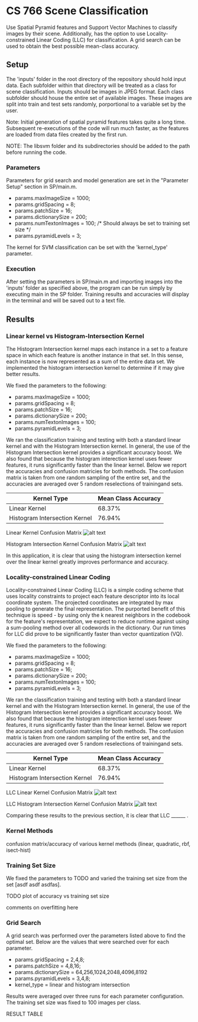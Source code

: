 # CS 766 Scene Classification

Use Spatial Pyramid features and Support Vector Machines to classify images by their scene. Additionally, has the option to use Locality-constrained Linear Coding (LLC) for classification. A grid search can be used to obtain the best possible mean-class accuracy.

## Setup
The 'inputs' folder in the root directory of the repository should hold input data. Each subfolder within that directory will be treated as a class for scene classification. Inputs should be images in JPEG format. Each class subfolder should house the entire set of available images. These images are split into train and test sets randomly, porportional to a variable set by the user. 

Note: Initial generation of spatial pyramid features takes quite a long time. Subsequent re-executions of the code will run much faster, as the features are loaded from data files created by the first run. 

NOTE: The libsvm folder and its subdirectories should be added to the path before running the code.

### Parameters

Parameters for grid search and model generation are set in the "Parameter Setup" section in SP/main.m. 

* params.maxImageSize = 1000;
* params.gridSpacing = 8;
* params.patchSize = 16;
* params.dictionarySize = 200;
* params.numTextonImages = 100; /* Should always be set to training set size */
* params.pyramidLevels = 3;

The kernel for SVM classification can be set with the 'kernel_type' parameter.

### Execution

After setting the parameters in SP/main.m and importing images into the 'inputs' folder as specified above, the program can be run simply by executing main in the SP folder. Training results and accuracies will display in the terminal and will be saved out to a text file.

## Results
### Linear kernel vs Histogram-Intersection Kernel
The Histogram Intersection kernel maps each instance in a set to a feature space in which each feature is another instance in that set. In this sense, each instance is now represented as a sum of the entire data set. We implemented the histogram intersection kernel to determine if it may give better results.

We fixed the parameters to the following:

* params.maxImageSize = 1000;
* params.gridSpacing = 8;
* params.patchSize = 16;
* params.dictionarySize = 200;
* params.numTextonImages = 100;
* params.pyramidLevels = 3;

We ran the classification training and testing with both a standard linear kernel and with the Histogram Intersection kernel. In general, the use of the Histogram Intersection kernel provides a significant accuracy boost.  We also found that because the histogram interection kernel uses fewer features, it runs significantly faster than the linear kernel. Below we report the accuracies and confusion matricies for both methods. The confusion matrix is taken from  one  random sampling of the entire set, and the accuracies are averaged over 5 random reselections of trainingand sets.

| Kernel Type                   | Mean Class Accuracy |
|-------------------------------|---------------------|
| Linear Kernel                 | 68.37%              |
| Histogram Intersection Kernel | 76.94%              |

Linear Kernel Confusion Matrix
![alt text](https://github.com/ronakrm/scene_classification/blob/master/SP/linear_confusion.png "Linear Kernel Matrix")

Histogram Intersection Kernel Confusion Matrix
![alt text](https://github.com/ronakrm/scene_classification/blob/master/SP/hist_isect_confusion.png "Histogram Intersection Confusion Matrix")

In this application, it is clear that using the histogram intersection kernel over the linear kernel  greatly improves performance and accuracy.

### Locality-constrained Linear Coding

Locality-constrained Linear Coding (LLC) is a simple coding scheme that uses locality constraints to project each feature descriptor into its local coordinate system. The projected coordinates are integrated by max pooling to generate the final representation. The purported benefit of this technique is speed - by using only the k nearest neighbors in the codebook for the feature's representation, we expect to reduce runtime against using a sum-pooling method over all codewords in the dictionary.  Our run times for LLC did prove to be significantly faster than vector quantization (VQ).

We fixed the parameters to the following:

* params.maxImageSize = 1000;
* params.gridSpacing = 8;
* params.patchSize = 16;
* params.dictionarySize = 200;
* params.numTextonImages = 100;
* params.pyramidLevels = 3;

We ran the classification training and testing with both a standard linear kernel and with the Histogram Intersection kernel. In general, the use of the Histogram Intersection kernel provides a significant accuracy boost.  We also found that because the histogram interection kernel uses fewer features, it runs significantly faster than the linear kernel. Below we report the accuracies and confusion matricies for both methods. The confusion matrix is taken from  one  random sampling of the entire set, and the accuracies are averaged over 5 random reselections of trainingand sets.

| Kernel Type                   | Mean Class Accuracy |
|-------------------------------|---------------------|
| Linear Kernel                 | 68.37%              |
| Histogram Intersection Kernel | 76.94%              |

LLC Linear Kernel Confusion Matrix
![alt text](https://github.com/ronakrm/scene_classification/blob/master/SP/linear_confusionLLC.png "LLC Linear Kernel Matrix")

LLC Histogram Intersection Kernel Confusion Matrix
![alt text](https://github.com/ronakrm/scene_classification/blob/master/SP/hist_isect_confusionLLC.png "LLC Histogram Intersection Confusion Matrix")

Comparing these results to the previous section, it is clear that LLC ______ . 

### Kernel Methods

confusion matrix/accuracy of various kernel methods (linear, quadratic, rbf, isect-hist)
  
### Training Set Size
  We fixed the parameters to TODO and varied the training set size from the set [asdf asdf asdfas].
  
  TODO plot of accuracy vs training set size
  
  comments on overfitting here
  
### Grid Search

A grid search was performed over the parameters listed above to find the optimal set. Below are the values that were searched over for each parameter.

* params.gridSpacing = 2,4,8;
* params.patchSize = 4,8,16;
* params.dictionarySize = 64,256,1024,2048,4096,8192
* params.pyramidLevels = 3,4,8;
* kernel_type = linear and histogram intersection

Results were averaged over three runs for each parameter configuration. The training set size was fixed to 100 images per class.

RESULT TABLE
